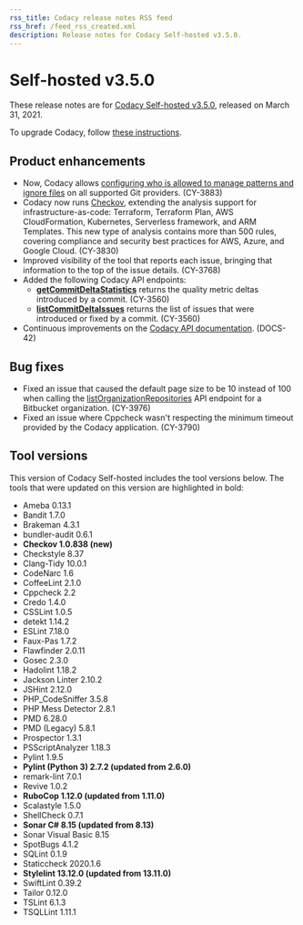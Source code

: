 ```yaml
---
rss_title: Codacy release notes RSS feed
rss_href: /feed_rss_created.xml
description: Release notes for Codacy Self-hosted v3.5.0.
---
```


# Self-hosted v3.5.0

These release notes are for [Codacy Self-hosted v3.5.0](https://github.com/codacy/chart/releases/tag/3.5.0), released on March 31, 2021.

To upgrade Codacy, follow [these instructions](../../chart/maintenance/upgrade.md).

## Product enhancements

-   Now, Codacy allows [configuring who is allowed to manage patterns and ignore files](https://docs.codacy.com/v3.5/organizations/roles-and-permissions-for-synced-organizations/#change-analysis-configuration) on all supported Git providers. (CY-3883)
-   Codacy now runs [Checkov](https://github.com/bridgecrewio/checkov), extending the analysis support for infrastructure-as-code: Terraform, Terraform Plan, AWS CloudFormation, Kubernetes, Serverless framework, and ARM Templates. This new type of analysis contains more than 500 rules, covering compliance and security best practices for AWS, Azure, and Google Cloud. (CY-3830)
-   Improved visibility of the tool that reports each issue, bringing that information to the top of the issue details. (CY-3768)
-   Added the following Codacy API endpoints:
    -   **[getCommitDeltaStatistics](https://api.codacy.com/api/api-docs#getcommitdeltastatistics)** returns the quality metric deltas introduced by a commit. (CY-3560)
    -   **[listCommitDeltaIssues](https://api.codacy.com/api/api-docs#listcommitdeltaissues)** returns the list of issues that were introduced or fixed by a commit. (CY-3560)
-   Continuous improvements on the [Codacy API documentation](https://docs.codacy.com/v3.5/codacy-api/using-the-codacy-api/). (DOCS-42)

## Bug fixes

-   Fixed an issue that caused the default page size to be 10 instead of 100 when calling the [listOrganizationRepositories](https://api.codacy.com/api/api-docs#listorganizationrepositories) API endpoint for a Bitbucket organization. (CY-3976)
-   Fixed an issue where Cppcheck wasn't respecting the minimum timeout provided by the Codacy application. (CY-3790)

## Tool versions

This version of Codacy Self-hosted includes the tool versions below. The tools that were updated on this version are highlighted in bold:

-   Ameba 0.13.1
-   Bandit 1.7.0
-   Brakeman 4.3.1
-   bundler-audit 0.6.1
-   **Checkov 1.0.838 (new)**
-   Checkstyle 8.37
-   Clang-Tidy 10.0.1
-   CodeNarc 1.6
-   CoffeeLint 2.1.0
-   Cppcheck 2.2
-   Credo 1.4.0
-   CSSLint 1.0.5
-   detekt 1.14.2
-   ESLint 7.18.0
-   Faux-Pas 1.7.2
-   Flawfinder 2.0.11
-   Gosec 2.3.0
-   Hadolint 1.18.2
-   Jackson Linter 2.10.2
-   JSHint 2.12.0
-   PHP_CodeSniffer 3.5.8
-   PHP Mess Detector 2.8.1
-   PMD 6.28.0
-   PMD (Legacy) 5.8.1
-   Prospector 1.3.1
-   PSScriptAnalyzer 1.18.3
-   Pylint 1.9.5
-   **Pylint (Python 3) 2.7.2 (updated from 2.6.0)**
-   remark-lint 7.0.1
-   Revive 1.0.2
-   **RuboCop 1.12.0 (updated from 1.11.0)**
-   Scalastyle 1.5.0
-   ShellCheck 0.7.1
-   **Sonar C# 8.15 (updated from 8.13)**
-   Sonar Visual Basic 8.15
-   SpotBugs 4.1.2
-   SQLint 0.1.9
-   Staticcheck 2020.1.6
-   **Stylelint 13.12.0 (updated from 13.11.0)**
-   SwiftLint 0.39.2
-   Tailor 0.12.0
-   TSLint 6.1.3
-   TSQLLint 1.11.1
